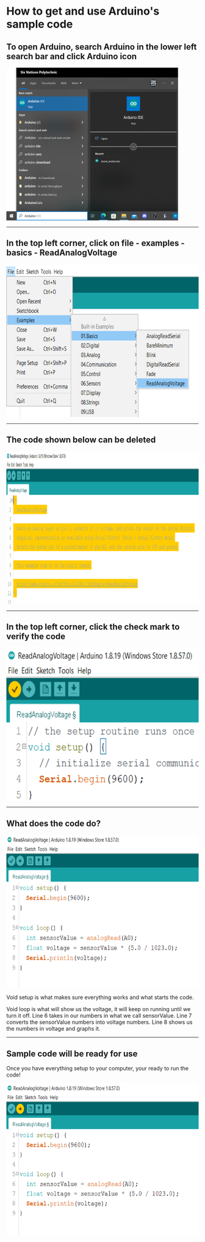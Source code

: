 # How to get and use Arduino's sample code

## To open Arduino, search Arduino in the lower left search bar and click Arduino icon

<img src="../images/searchArduino2.png" alt="Arduino" height="400" width="450">

---
## In the top left corner, click on file - examples - basics - ReadAnalogVoltage
<img src="../images/examplesBasics.png" alt="examples" height="400" width="600">

---

## The code shown below can be deleted
<img src="../images/cleanArduino.png" alt="clean code" height="400" width="800">

--- 

## In the top left corner, click the check mark to verify the code

<img src="../images/verifySample.png" alt="RAV" height="400" width="600">

---

## What does the code do?
<img src="../images/bareCode.png" alt="bare" height="400" width="600">

Void setup is what makes sure everything works and what starts the code.

Void loop is what will show us the voltage, it will keep on running until we turn it off. Line 6 takes in our numbers in what we call sensorValue. Line 7 converts the sensorValue numbers into voltage numbers. Line 8 shows us the numbers in voltage and graphs it.

---

## Sample code will be ready for use

Once you have everything setup to your computer, your ready to run the code!

<img src="../images/runArduino.png" alt="run" height="400" width="600">

